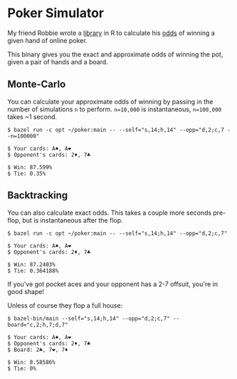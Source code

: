 # Poker Simulator
My friend Robbie wrote a [library](http://github.com/ravds/HoldemHands) in R to calculate his [odds](https://www.cardplayer.com/poker-tools/odds-calculator/texas-holdem) of winning a given hand of online poker.

This binary gives you the exact and approximate odds of winning the pot, given a pair of hands and a board.

## Monte-Carlo

You can calculate your approximate odds of winning by passing in the number of simulations ```n``` to perform. ```n=10,000``` is instantaneous, ```n=100,000``` takes ~1 second.


```
$ bazel run -c opt ~/poker:main -- --self="s,14;h,14" --opp="d,2;c,7 --n=100000"

$ Your cards: A♠, A❤
$ Opponent's cards: 2♦, 7♣

$ Win: 87.599%
$ Tie: 0.35%
```

## Backtracking

You can also calculate exact odds. This takes a couple more seconds pre-flop, but is instantaneous
after the flop.


```
$ bazel run -c opt ~/poker:main -- --self="s,14;h,14" --opp="d,2;c,7"

$ Your cards: A♠, A❤
$ Opponent's cards: 2♦, 7♣

$ Win: 87.2403%
$ Tie: 0.364188%
```

If you've got pocket aces and your opponent has a 2-7 offsuit, you're in good shape!

Unless of course they flop a full house:


```
$ bazel-bin/main --self="s,14;h,14" --opp="d,2;c,7" --board="c,2;h,7;d,7"

$ Your cards: A♠, A❤
$ Opponent's cards: 2♦, 7♣
$ Board: 2♣, 7❤, 7♦

$ Win: 8.58586%
$ Tie: 0%
```
